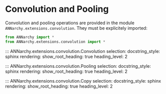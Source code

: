 # Convolution and Pooling

Convolution and pooling operations are provided in the module
`ANNarchy.extensions.convolution`. They must be explicitely imported:

```python
from ANNarchy import *
from ANNarchy.extensions.convolution import *
```

::: ANNarchy.extensions.convolution.Convolution
    selection:
      docstring_style: sphinx
    rendering:
      show_root_heading: true
      heading_level: 2

::: ANNarchy.extensions.convolution.Pooling
    selection:
      docstring_style: sphinx
    rendering:
      show_root_heading: true
      heading_level: 2

::: ANNarchy.extensions.convolution.Copy
    selection:
      docstring_style: sphinx
    rendering:
      show_root_heading: true
      heading_level: 2
